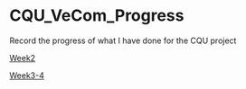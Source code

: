 # CQU_VeCom_Progress
Record the progress of what I have done for the CQU project

[Week2](./Reports/Week2.md)

[Week3-4](./Reports/Week3-4.md)
